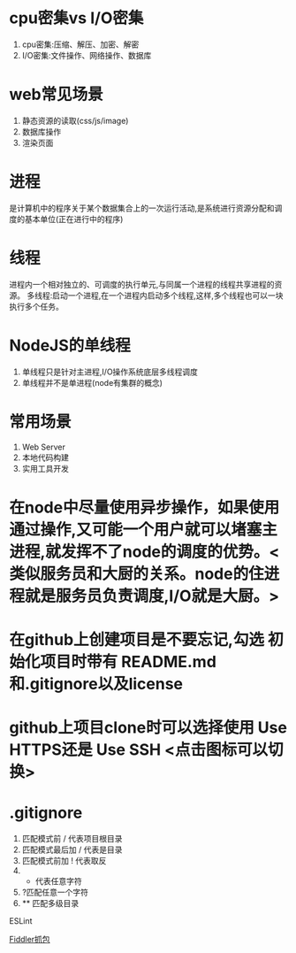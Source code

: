 # cpu密集vs I/O密集
1. cpu密集:压缩、解压、加密、解密
2. I/O密集:文件操作、网络操作、数据库
# web常见场景
1. 静态资源的读取(css/js/image)
2. 数据库操作
3. 渲染页面
# 进程
是计算机中的程序关于某个数据集合上的一次运行活动,是系统进行资源分配和调度的基本单位(正在进行中的程序)
# 线程
进程内一个相对独立的、可调度的执行单元,与同属一个进程的线程共享进程的资源。
多线程:启动一个进程,在一个进程内启动多个线程,这样,多个线程也可以一块执行多个任务。

# NodeJS的单线程
1. 单线程只是针对主进程,I/O操作系统底层多线程调度
2. 单线程并不是单进程(node有集群的概念)

# 常用场景
1. Web Server
2. 本地代码构建
3. 实用工具开发

# 在node中尽量使用异步操作，如果使用通过操作,又可能一个用户就可以堵塞主进程,就发挥不了node的调度的优势。<类似服务员和大厨的关系。node的住进程就是服务员负责调度,I/O就是大厨。>

# 在github上创建项目是不要忘记,勾选 初始化项目时带有 README.md和.gitignore以及license
# github上项目clone时可以选择使用  Use HTTPS还是 Use SSH <点击图标可以切换>

# .gitignore
1. 匹配模式前 / 代表项目根目录
2. 匹配模式最后加 / 代表是目录
3. 匹配模式前加 ! 代表取反
4. * 代表任意字符
5.  ?匹配任意一个字符
6. ** 匹配多级目录

ESLint

[Fiddler抓包](http://www.cnblogs.com/yoyoketang/tag/fiddler/)